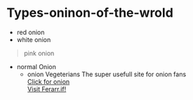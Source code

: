 # Types-oninon-of-the-wrold
- red onion
- white onion
> pink onion
> 
- normal Onion
    - onion Vegeterians
The super usefull site for onion fans  
[Click for onion](https://www.onions-usa.org/)  
<a href="https://www.ferrari.it" target="_blank">Visit Ferarr.if!</a>
  

